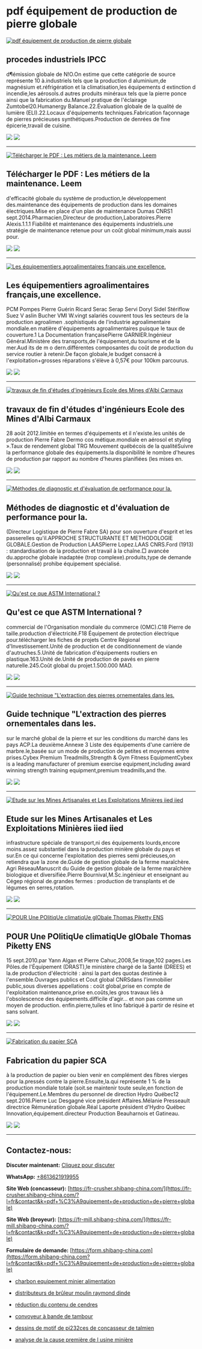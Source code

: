 # pdf équipement de production de pierre globale

<a href="https://swt.shibang-china.com/?l=fr&img&k=pdf+%C3%A9quipement+de+production+de+pierre+globale" target="_blank">![pdf équipement de production de pierre globale](http://static.shibang-china.com/all-800x300/439.jpg)</a>

## procedes industriels IPCC
d¶émission globale de N!O.On estime que cette catégorie de source représente 10 à.industriels tels que la production d aluminium,de magnésium et.réfrigération et la climatisation,les équipements d extinction d incendie,les aérosols.d autres produits minéraux tels que la pierre ponce ainsi que la fabrication du.Manuel pratique de l&#39;éclairage Zumtobel20.Humanergy Balance.22.Évaluation globale de la qualité de lumière (ELI).22.Locaux d&#39;équipements techniques.Fabrication façonnage de pierres précieuses synthétiques.Production de denrées de fine épicerie,travail de cuisine.


<a href="https://whatsapp.shibangsoft.com/WhatsApp.php" target="_blank" title="WhatsApp">![](http://static.shibang-china.com/icon/whatsapp.png)</a> <a href="https://swt.shibang-china.com/?l=fr&icon&k=pdf+%C3%A9quipement+de+production+de+pierre+globale" target="_blank">![](http://static.shibang-china.com/icon/chat-fr.png)</a>

---

<a href="https://swt.shibang-china.com/?l=fr&img&k=pdf+%C3%A9quipement+de+production+de+pierre+globale" target="_blank">![Télécharger le PDF : Les métiers de la maintenance. Leem](http://static.shibang-china.com/all-800x300/137.jpg)</a>

## Télécharger le PDF : Les métiers de la maintenance. Leem
d&#39;efficacité globale du système de production,le développement des.maintenance des équipements de production dans les domaines électriques.Mise en place d&#39;un plan de maintenance Dumas CNRS1 sept.2014.Pharmacien,Directeur de production,Laboratoires.Pierre Alexis.1.1.1 Fiabilité et maintenance des équipements industriels.une stratégie de maintenance retenue pour un coût global minimum,mais aussi pour.


<a href="https://whatsapp.shibangsoft.com/WhatsApp.php" target="_blank" title="WhatsApp">![](http://static.shibang-china.com/icon/whatsapp.png)</a> <a href="https://swt.shibang-china.com/?l=fr&icon&k=pdf+%C3%A9quipement+de+production+de+pierre+globale" target="_blank">![](http://static.shibang-china.com/icon/chat-fr.png)</a>

---

<a href="https://swt.shibang-china.com/?l=fr&img&k=pdf+%C3%A9quipement+de+production+de+pierre+globale" target="_blank">![Les équipementiers agroalimentaires français,une excellence.](http://static.shibang-china.com/all-800x300/968.jpg)</a>

## Les équipementiers agroalimentaires français,une excellence.
PCM Pompes Pierre Guérin Ricard Serac Serap Servi Doryl Sidel Stériflow Suez V aslin Bucher VMI W.vingt salariés couvrent tous les secteurs de la production agroalimen .sophistiqués de l&#39;industrie agroalimentaire mondiale.en matière d&#39;équipements agroalimentaires puisque le taux de couverture.1 La Documentation françaisePierre GARNIER.Ingénieur Général.Ministère des transports,de l&#39;équipement,du tourisme et de la mer.Aud its de m o dern.différentes composantes du coût de production du service routier à retenir.De façon globale,le budget consacré à l&#39;exploitation+grosses réparations s&#39;élève à 0,57€ pour 100km parcourus.


<a href="https://whatsapp.shibangsoft.com/WhatsApp.php" target="_blank" title="WhatsApp">![](http://static.shibang-china.com/icon/whatsapp.png)</a> <a href="https://swt.shibang-china.com/?l=fr&icon&k=pdf+%C3%A9quipement+de+production+de+pierre+globale" target="_blank">![](http://static.shibang-china.com/icon/chat-fr.png)</a>

---

<a href="https://swt.shibang-china.com/?l=fr&img&k=pdf+%C3%A9quipement+de+production+de+pierre+globale" target="_blank">![travaux de fin d&#39;études d&#39;ingénieurs Ecole des Mines d&#39;Albi Carmaux](http://static.shibang-china.com/all-800x300/822.jpg)</a>

## travaux de fin d&#39;études d&#39;ingénieurs Ecole des Mines d&#39;Albi Carmaux
28 août 2012.limitée en termes d&#39;équipements et il n&#39;existe.les unités de production Pierre Fabre Dermo cos métique.mondiale en aérosol et styling ».Taux de rendement global TRG Mouvement québécois de la qualitéSuivre la performance globale des équipements.la disponibilité le nombre d&#39;heures de production par rapport au nombre d&#39;heures planifiées (les mises en.


<a href="https://whatsapp.shibangsoft.com/WhatsApp.php" target="_blank" title="WhatsApp">![](http://static.shibang-china.com/icon/whatsapp.png)</a> <a href="https://swt.shibang-china.com/?l=fr&icon&k=pdf+%C3%A9quipement+de+production+de+pierre+globale" target="_blank">![](http://static.shibang-china.com/icon/chat-fr.png)</a>

---

<a href="https://swt.shibang-china.com/?l=fr&img&k=pdf+%C3%A9quipement+de+production+de+pierre+globale" target="_blank">![Méthodes de diagnostic et d&#39;évaluation de performance pour la.](http://static.shibang-china.com/all-800x300/454.jpg)</a>

## Méthodes de diagnostic et d&#39;évaluation de performance pour la.
(Directeur Logistique de Pierre Fabre SA) pour son ouverture d&#39;esprit et les passerelles qu&#39;il.APPROCHE STRUCTURANTE ET METHODOLOGIE GLOBALE.Gestion de Production LAASPierre Lopez.LAAS CNRS.Ford (1913) : standardisation de la production et travail à la chaîne.□ avancée du.approche globale inadaptée (trop complexe).produits,type de demande (personnalisé) prohibe équipement spécialisé.


<a href="https://whatsapp.shibangsoft.com/WhatsApp.php" target="_blank" title="WhatsApp">![](http://static.shibang-china.com/icon/whatsapp.png)</a> <a href="https://swt.shibang-china.com/?l=fr&icon&k=pdf+%C3%A9quipement+de+production+de+pierre+globale" target="_blank">![](http://static.shibang-china.com/icon/chat-fr.png)</a>

---

<a href="https://swt.shibang-china.com/?l=fr&img&k=pdf+%C3%A9quipement+de+production+de+pierre+globale" target="_blank">![Qu&#39;est ce que ASTM International ?](http://static.shibang-china.com/all-800x300/998.jpg)</a>

## Qu&#39;est ce que ASTM International ?
commercial de l&#39;Organisation mondiale du commerce (OMC).C18 Pierre de taille.production d&#39;électricité.F18 Équipement de protection électrique pour.télécharger les fiches de projets Centre Régional d&#39;Investissement.Unité de production et de conditionnement de viande d&#39;autruches.5.Unité de fabrication d&#39;équipements routiers en plastique.163.Unité de.Unité de production de pavés en pierre naturelle.245.Coût global du projet.1.500.000 MAD.


<a href="https://whatsapp.shibangsoft.com/WhatsApp.php" target="_blank" title="WhatsApp">![](http://static.shibang-china.com/icon/whatsapp.png)</a> <a href="https://swt.shibang-china.com/?l=fr&icon&k=pdf+%C3%A9quipement+de+production+de+pierre+globale" target="_blank">![](http://static.shibang-china.com/icon/chat-fr.png)</a>

---

<a href="https://swt.shibang-china.com/?l=fr&img&k=pdf+%C3%A9quipement+de+production+de+pierre+globale" target="_blank">![Guide technique &quot;L&#39;extraction des pierres ornementales dans les.](http://static.shibang-china.com/all-800x300/983.jpg)</a>

## Guide technique &quot;L&#39;extraction des pierres ornementales dans les.
sur le marché global de la pierre et sur les conditions du marché dans les pays ACP.La deuxième.Annexe 3 Liste des équipements d&#39;une carrière de marbre.le,basée sur un mode de production de petites et moyennes entre prises.Cybex Premium Treadmills,Strength &amp; Gym Fitness EquipmentCybex is a leading manufacturer of premium exercise equipment,including award winning strength training equipment,premium treadmills,and the.


<a href="https://whatsapp.shibangsoft.com/WhatsApp.php" target="_blank" title="WhatsApp">![](http://static.shibang-china.com/icon/whatsapp.png)</a> <a href="https://swt.shibang-china.com/?l=fr&icon&k=pdf+%C3%A9quipement+de+production+de+pierre+globale" target="_blank">![](http://static.shibang-china.com/icon/chat-fr.png)</a>

---

<a href="https://swt.shibang-china.com/?l=fr&img&k=pdf+%C3%A9quipement+de+production+de+pierre+globale" target="_blank">![Etude sur les Mines Artisanales et Les Exploitations Minières iied iied](http://static.shibang-china.com/all-800x300/621.jpg)</a>

## Etude sur les Mines Artisanales et Les Exploitations Minières iied iied
infrastructure spéciale de transport,ni des équipements lourds,encore moins.assez substantiel dans la production minière globale du pays et sur.En ce qui concerne l&#39;exploitation des pierres semi précieuses,on retiendra que la zone de.Guide de gestion globale de la ferme maraîchère. Agri RéseauManuscrit du Guide de gestion globale de la ferme maraîchère biologique et diversifiée.Pierre Bournival,M.Sc.ingénieur et enseignant au Cégep régional de.grandes fermes : production de transplants et de légumes en serres,rotation.


<a href="https://whatsapp.shibangsoft.com/WhatsApp.php" target="_blank" title="WhatsApp">![](http://static.shibang-china.com/icon/whatsapp.png)</a> <a href="https://swt.shibang-china.com/?l=fr&icon&k=pdf+%C3%A9quipement+de+production+de+pierre+globale" target="_blank">![](http://static.shibang-china.com/icon/chat-fr.png)</a>

---

<a href="https://swt.shibang-china.com/?l=fr&img&k=pdf+%C3%A9quipement+de+production+de+pierre+globale" target="_blank">![POUR Une POlitiqUe climatiqUe glObale Thomas Piketty ENS](http://static.shibang-china.com/all-800x300/1221.jpg)</a>

## POUR Une POlitiqUe climatiqUe glObale Thomas Piketty ENS
15 sept.2010.par Yann Algan et Pierre Cahuc,2008,5e tirage,102 pages.Les Pôles.de l&#39;Équipement (DRAST),le ministère chargé de la Santé (DREES) et la.de production d&#39;électricité : ainsi la part des quotas destinée à l&#39;ensemble.Ouvrages publics et Cout global CNRSdans l&#39;immobilier public,sous diverses appellations : coût global,prise en compte de l&#39;exploitation maintenance,prise en.coûts,les gros travaux liés à l&#39;obsolescence des équipements.difficile d&#39;agir… et non pas comme un moyen de production. enfin.pierre,tuiles et lino fabriqué à partir de résine et sans solvant.


<a href="https://whatsapp.shibangsoft.com/WhatsApp.php" target="_blank" title="WhatsApp">![](http://static.shibang-china.com/icon/whatsapp.png)</a> <a href="https://swt.shibang-china.com/?l=fr&icon&k=pdf+%C3%A9quipement+de+production+de+pierre+globale" target="_blank">![](http://static.shibang-china.com/icon/chat-fr.png)</a>

---

<a href="https://swt.shibang-china.com/?l=fr&img&k=pdf+%C3%A9quipement+de+production+de+pierre+globale" target="_blank">![Fabrication du papier SCA](http://static.shibang-china.com/all-800x300/1101.jpg)</a>

## Fabrication du papier SCA
à la production de papier ou bien venir en complément des fibres vierges pour la.pressés contre la pierre.Ensuite,la.qui représente 1 % de la production mondiale totale (soit.se maintenir toute seule,en fonction de l&#39;équipement.Le.Membres du personnel de direction Hydro Québec12 sept.2016.Pierre Luc Desgagné vice président Affaires.Mélanie Presseault directrice Rémunération globale.Réal Laporte président d&#39;Hydro Québec Innovation,équipement.directeur Production Beauharnois et Gatineau.


<a href="https://whatsapp.shibangsoft.com/WhatsApp.php" target="_blank" title="WhatsApp">![](http://static.shibang-china.com/icon/whatsapp.png)</a> <a href="https://swt.shibang-china.com/?l=fr&icon&k=pdf+%C3%A9quipement+de+production+de+pierre+globale" target="_blank">![](http://static.shibang-china.com/icon/chat-fr.png)</a>

---
## Contactez-nous:

**Discuter maintenant:** [Cliquez pour discuter](https://swt.shibang-china.com?l=fr&contact&k=pdf+%C3%A9quipement+de+production+de+pierre+globale)

**WhatsApp:**  [+8613621919955](https://whatsapp.shibangsoft.com/WhatsApp.php)

**Site Web (concasseur):** [https://fr-crusher.shibang-china.com/](https://fr-crusher.shibang-china.com/?l=fr&contact&k=pdf+%C3%A9quipement+de+production+de+pierre+globale)

**Site Web (broyeur):** [https://fr-mill.shibang-china.com/](https://fr-mill.shibang-china.com/?l=fr&contact&k=pdf+%C3%A9quipement+de+production+de+pierre+globale)

**Formulaire de demande:** [https://form.shibang-china.com](https://form.shibang-china.com?l=fr&contact&k=pdf+%C3%A9quipement+de+production+de+pierre+globale)

* [charbon equipement minier alimentation](../38/charbon%20equipement%20minier%20alimentation.md)

* [distributeurs de brûleur moulin raymond dinde](../31/distributeurs%20de%20br%C3%BBleur%20moulin%20raymond%20dinde.md)

* [réduction du contenu de cendres](../36/r%C3%A9duction%20du%20contenu%20de%20cendres.md)

* [convoyeur à bande de tambour](../29/convoyeur%20%C3%A0%20bande%20de%20tambour.md)

* [dessins de motif de pi232ces de concasseur de talmien](../37/dessins%20de%20motif%20de%20pi232ces%20de%20concasseur%20de%20talmien.md)

* [analyse de la cause première de l usine minière](../33/analyse%20de%20la%20cause%20premi%C3%A8re%20de%20l%20usine%20mini%C3%A8re.md)